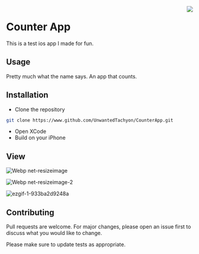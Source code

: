 <img src="https://user-images.githubusercontent.com/42587570/77420515-30693000-6df0-11ea-84cc-fb5b3cc98569.jpg" align="right" />

# Counter App

This is a test ios app I made for fun.

## Usage

Pretty much what the name says. An app that counts.

## Installation

- Clone the repository

```bash
git clone https://www.github.com/UnwantedTachyon/CounterApp.git
```

- Open XCode
- Build on your iPhone

## View
![Webp net-resizeimage](https://user-images.githubusercontent.com/42587570/77419933-33afec00-6def-11ea-9901-9808a1b615ac.png)


![Webp net-resizeimage-2](https://user-images.githubusercontent.com/42587570/77420360-e97b3a80-6def-11ea-8308-a6395e87f47a.png)


![ezgif-1-933ba2d9248a](https://user-images.githubusercontent.com/42587570/77419368-4e359580-6dee-11ea-9244-ce0a2df2cd94.gif)

## Contributing
Pull requests are welcome. For major changes, please open an issue first to discuss what you would like to change.

Please make sure to update tests as appropriate.

